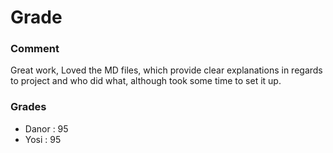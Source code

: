 # Grade

### Comment
Great work, Loved the MD files, which provide clear explanations in regards to project and who did what, although took some time to set it up.
### Grades
- Danor : 95
- Yosi  : 95
